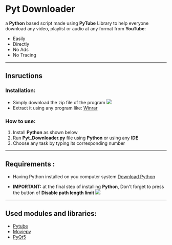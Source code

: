 # Pyt Downloader
a **Python** based script made using **PyTube** Library to help everyone download any video, playlist or audio at any format from **YouTube**:

- Easily
- Directly
- No Ads
- No Tracing
---
## Insructions
### Installation:
- Simply download the zip file of the program
![](https://i.imgur.com/WlVz4X0.png)
- Extract it using any program like: [Winrar](https://www.win-rar.com/start.html?&L=0)
### How to use:
1. Install **Python** as shown below
2. Run **Pyt_Downloader.py** file using **Python**
or using any **IDE**
3. Choose any task by typing its corresponding number
---
## Requirements :
- Having Python installed on you computer system
[Download Python](https://www.python.org/downloads/)

- **IMPORTANT:**
	at the final step of installing **Python**, Don't forget to press the button of **Disable path length limit**
![](https://phoenixnap.com/kb/wp-content/uploads/2023/12/python-installer-setup-successful.png)
---
## Used modules and libraries:
- [Pytube](https://pytube.io/en/latest/)
- [Moviepy](https://pypi.org/project/moviepy/)
- [PyQt5](https://pypi.org/project/PyQt5/#:~:text=PyQt5%20is%20a%20comprehensive%20set,platforms%20including%20iOS%20and%20Android.)
